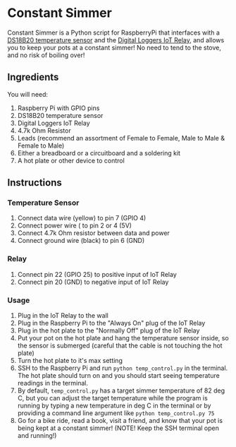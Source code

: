 # Constant Simmer

Constant Simmer is a Python script for RaspberryPi that interfaces with a [DS18B20 temperature sensor](https://www.adafruit.com/product/381) and the [Digital Loggers IoT Relay](https://dlidirect.com/products/iot-power-relay), and allows you to keep your pots at a constant simmer! No need to tend to the stove, and no risk of boiling over!

## Ingredients
You will need:
1. Raspberry Pi with GPIO pins
2. DS18B20 temperature sensor
3. Digital Loggers IoT Relay
4. 4.7k Ohm Resistor
5. Leads (recommend an assortment of Female to Female, Male to Male & Female to Male)
6. Either a breadboard or a circuitboard and a soldering kit
7. A hot plate or other device to control

## Instructions
### Temperature Sensor
1. Connect data wire (yellow) to pin 7 (GPIO 4)
2. Connect power wire ( to pin 2 or 4 (5V)
3. Connect 4.7k Ohm resistor between data and power
4. Connect ground wire (black) to pin 6 (GND)

### Relay
1. Connect pin 22 (GPIO 25) to positive input of IoT Relay
2. Connect pin 20 (GND) to negative input of IoT Relay

### Usage
1. Plug in the IoT Relay to the wall
2. Plug in the Raspberry Pi to the "Always On" plug of the IoT Relay
3. Plug in the hot plate to the "Normally Off" plug of the IoT Relay
4. Put your pot on the hot plate and hang the temperature sensor inside, so the sensor is submerged (careful that the cable is not touching the hot plate)
5. Turn the hot plate to it's max setting
6. SSH to the Raspberry Pi and run `python temp_control.py` in the terminal. The hot plate should turn on and you should start seeing temperature readings in the terminal.
7. By default, `temp_control.py` has a target simmer temperature of 82 deg C, but you can adjust the target temperature while the program is running by typing a new temperature in deg C in the terminal or by providing a command line argument like `python temp_control.py 75`
8. Go for a bike ride, read a book, visit a friend, and know that your pot is being kept at a constant simmer! (NOTE! Keep the SSH terminal open and running!)
